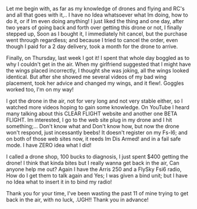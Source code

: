 Let me begin with, as far as my knowledge of drones and flying and RC's and all that goes with it,.. I have no Idea whatsoever what Im doing, how to do it,  or if Im even doing anything! I just liked the thing and  one day, after two years of going back and forth over getting this drone or not, I finally stepped up, Soon as I bought it, I immediately hit cancel, but the purchase went through regardless; and because I tried to cancel the order, even though I paid for a 2 day delivery, took a month for the drone to arrive.

 Finally,  on Thursday, last week I got it! I spent that whole day boggled as to why I couldn't get in the air. When my girlfriend suggested that I might have the wings placed incorrectly, I thought she was joking, all the wings looked identical. But after she showed me several videos of my bad wing placement, took her advice and changed my wings, and it flew!. Goggles worked too, I'm on my way!

I got the drone in the air, not for very long and not very stable either, so I watched more videos hoping to gain some knowledge. On YouTube I heard many talking about this CLEAR FLIGHT website and another one BETA FLIGHT. Im interested, I go to the web site plug in my drone and I hit  something;... Don't know what and Don't know how, but now the drone won't respond, just incessantly beebs!  It doesn't register on my Fs-I6;  and on both of those web sites now, it reeds Im Dis Armed! and in a fail safe mode. I have ZERO idea what I did!

 I called a drone shop, 100 bucks to diagnosis, I just spent $400 getting the drone! I think that kinda bites but I really wanna get back in the air, Can anyone help me out? Again I have the Arris 250 and a FlySky Fsi6 radio, How do I get them to talk again and Yes; I was given a bind unit;  but I have no Idea what to insert it in to bind my radio! 

Thank you for your time,  I've been wasting the past 11 of mine trying to get back in the air, with no luck, .UGH!! Thank you in advance!